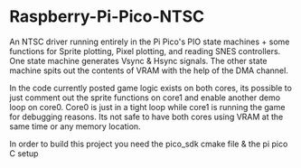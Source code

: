 # Raspberry-Pi-Pico-NTSC
An NTSC driver running entirely in the Pi Pico's PIO state machines + some functions for Sprite plotting, Pixel plotting, and reading SNES controllers. One state machine generates Vsync & Hsync signals. The other state machine spits out the contents of VRAM with the help of the DMA channel. 

In the code currently posted game logic exists on both cores, its possible to just comment out the sprite functions on core1 and enable another demo loop on core0. Core0 is just in a tight loop while core1 is running the game for debugging reasons. Its not safe to have both cores using VRAM at the same time or any memory location. 

In order to build this project you need the pico_sdk cmake file & the pi pico C setup 
